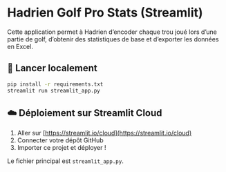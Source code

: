 # Hadrien Golf Pro Stats (Streamlit)

Cette application permet à Hadrien d’encoder chaque trou joué lors d’une partie de golf, d’obtenir des statistiques de base et d’exporter les données en Excel.

## 🚀 Lancer localement

```bash
pip install -r requirements.txt
streamlit run streamlit_app.py
```

## ☁️ Déploiement sur Streamlit Cloud

1. Aller sur [https://streamlit.io/cloud](https://streamlit.io/cloud)
2. Connecter votre dépôt GitHub
3. Importer ce projet et déployer !

Le fichier principal est `streamlit_app.py`.
